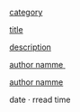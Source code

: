 <div className="flex flex-col rounded-lg shadow-lg overflow-hidden">
    <div className="flex-shrink-0">
        <img className="h-48 w-full object-cover" src="#" alt="" />
    </div>
    <div className="flex-1 bg-white p-6 flex flex-col justify-between">
    <div className="flex-1">
        <p className="text-sm font-medium text-indigo-600">
        <a href="#" className="hover:underline">
            category
        </a>
        </p>
        <a href="#" className="block mt-2">
        <p className="text-xl font-semibold text-gray-900">title</p>
        <p className="mt-3 text-base text-gray-500">description</p>
        </a>
    </div>
    <div className="mt-6 flex items-center">
        <div className="flex-shrink-0">
        <a href="#">
            <span className="sr-only">author namme</span>
            <img className="h-10 w-10 rounded-full" src"#" alt="" />
        </a>
        </div>
        <div className="ml-3">
        <p className="text-sm font-medium text-gray-900">
            <a href="#" className="hover:underline">
            author namme
            </a>
        </p>
        <div className="flex space-x-1 text-sm text-gray-500">
            <time>date</time>
            <span aria-hidden="true">&middot;</span>
            <span>rread time</span>
        </div>
        </div>
    </div>
    </div>
</div>
